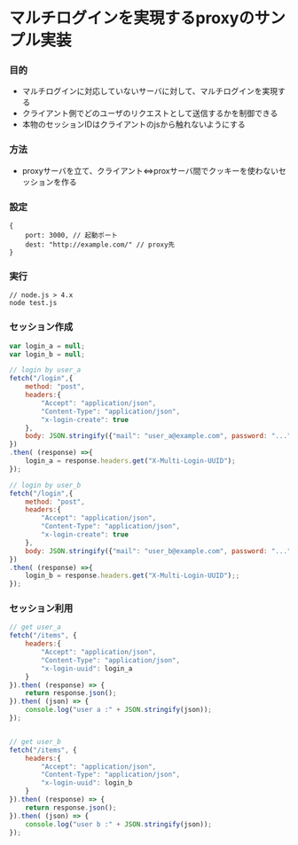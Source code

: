 マルチログインを実現するproxyのサンプル実装
========

### 目的

- マルチログインに対応していないサーバに対して、マルチログインを実現する
- クライアント側でどのユーザのリクエストとして送信するかを制御できる
- 本物のセッションIDはクライアントのjsから触れないようにする

### 方法

- proxyサーバを立て、クライアント<=>proxサーバ間でクッキーを使わないセッションを作る

### 設定

```
{
    port: 3000, // 起動ポート
    dest: "http://example.com/" // proxy先
}
```

### 実行

```
// node.js > 4.x
node test.js
```

### セッション作成

```js
var login_a = null;
var login_b = null;

// login by user_a
fetch("/login",{
    method: "post",
    headers:{
        "Accept": "application/json",
        "Content-Type": "application/json",
        "x-login-create": true
    },
    body: JSON.stringify({"mail": "user_a@example.com", password: "..."})
})
.then( (response) =>{
    login_a = response.headers.get("X-Multi-Login-UUID");
});

// login by user_b
fetch("/login",{
    method: "post",
    headers:{
        "Accept": "application/json",
        "Content-Type": "application/json",
        "x-login-create": true
    },
    body: JSON.stringify({"mail": "user_b@example.com", password: "..."})
})
.then( (response) =>{
    login_b = response.headers.get("X-Multi-Login-UUID");;
});
```

### セッション利用

```js
// get user_a
fetch("/items", {
    headers:{
        "Accept": "application/json",
        "Content-Type": "application/json",    
        "x-login-uuid": login_a
    }
}).then( (response) => {
    return response.json();
}).then( (json) => {
    console.log("user a :" + JSON.stringify(json));
});


// get user_b
fetch("/items", {
    headers:{
        "Accept": "application/json",
        "Content-Type": "application/json",    
        "x-login-uuid": login_b
    }
}).then( (response) => {
    return response.json();
}).then( (json) => {
    console.log("user b :" + JSON.stringify(json));
});
```






